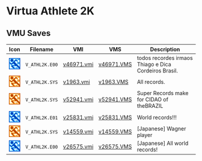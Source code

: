 # Virtua Athlete 2K

## VMU Saves

| Icon | Filename | VMI | VMS | Description |
|------|----------|-----|-----|-------------|
| ![Virtua Athlete 2K](../icons/V_ATHL2K.E00.GIF) | `V_ATHL2K.E00` | [v46971.vmi](v46971.vmi) | [v46971.VMS](v46971.VMS) | todos recordes irmaos Thiago e Dica Cordeiros Brasil. |
| ![Virtua Athlete 2K](../icons/V_ATHL2K.SYS.GIF) | `V_ATHL2K.SYS` | [v1963.vmi](v1963.vmi) | [v1963.VMS](v1963.VMS) | All records.  |
| ![Virtua Athlete 2K](../icons/V_ATHL2K.SYS.GIF) | `V_ATHL2K.SYS` | [v52941.vmi](v52941.vmi) | [v52941.VMS](v52941.VMS) | Super Records make for CIDAO of theBRAZIL  |
| ![Virtua Athlete 2K](../icons/V_ATHL2K.E01.GIF) | `V_ATHL2K.E01` | [v25831.vmi](v25831.vmi) | [v25831.VMS](v25831.VMS) | World records!!!  |
| ![Virtua Athlete 2K](../icons/V_ATHL2K.SYS.GIF) | `V_ATHL2K.SYS` | [v14559.vmi](v14559.vmi) | [v14559.VMS](v14559.VMS) | [Japanese] Wagner player  |
| ![Virtua Athlete 2K](../icons/V_ATHL2K.E00.GIF) | `V_ATHL2K.E00` | [v26575.vmi](v26575.vmi) | [v26575.VMS](v26575.VMS) | [Japanese] All world records!  |
